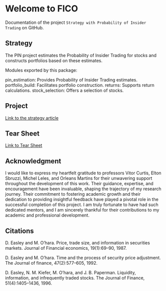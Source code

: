 # Welcome to FICO

Documentation of the project `Strategy with Probability of Insider Trading` on GitHub.

## Strategy

The PIN project estimates the Probability of Insider Trading for stocks and constructs portfolios based on these estimates.

Modules exported by this package:

pin_estimation: Provides Probability of Insider Trading estimates.
portfolio_build: Facilitates portfolio construction.
returns: Supports return calculations.
stock_selection: Offers a selection of stocks.

## Project

[Link to the strategy article](files/Mestrado.pdf)


## Tear Sheet
[Link to Tear Sheet](files/portPINxIbov.html)

## Acknowledgment

I would like to express my heartfelt gratitude to professors Vitor Curtis, Elton Sbruzzi, Michel Leles, and Orleans Martins for their unwavering support throughout the development of this work. Their guidance, expertise, and encouragement have been invaluable, shaping the trajectory of my research journey. Their commitment to fostering academic growth and their dedication to providing insightful feedback have played a pivotal role in the successful completion of this project. I am truly fortunate to have had such dedicated mentors, and I am sincerely thankful for their contributions to my academic and professional development.

## Citations

D. Easley and M. O’hara. Price, trade size, and information in securities markets. Journal of Financial economics, 19(1):69–90, 1987.

D. Easley and M. O’hara. Time and the process of security price adjustment. The Journal of finance, 47(2):577–605, 1992.

D. Easley, N. M. Kiefer, M. O’hara, and J. B. Paperman. Liquidity, information, and infrequently traded stocks. The Journal of Finance, 51(4):1405–1436, 1996.


